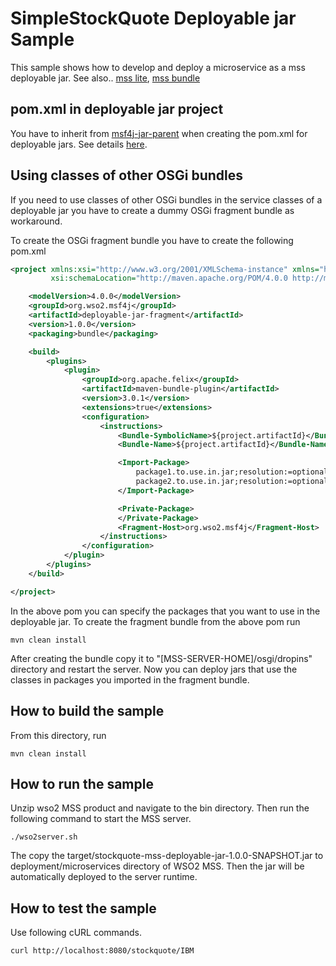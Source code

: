 # SimpleStockQuote Deployable jar Sample

This sample shows how to develop and deploy a microservice as a mss deployable jar.
See also.. [mss lite](../stockquote-mss-lite), [mss bundle](../stockquote-mss-bundle)


## pom.xml in deployable jar project


You have to inherit from [msf4j-jar-parent](../../msf4j-jar-parent) when creating the pom.xml for deployable jars. 
See details [here](../../msf4j-jar-parent).


## Using classes of other OSGi bundles


If you need to use classes of other OSGi bundles in the service classes of a deployable jar you have to 
create a dummy OSGi fragment bundle as workaround.

To create the OSGi fragment bundle you have to create the following pom.xml
```xml
<project xmlns:xsi="http://www.w3.org/2001/XMLSchema-instance" xmlns="http://maven.apache.org/POM/4.0.0"
         xsi:schemaLocation="http://maven.apache.org/POM/4.0.0 http://maven.apache.org/xsd/maven-4.0.0.xsd">

    <modelVersion>4.0.0</modelVersion>
    <groupId>org.wso2.msf4j</groupId>
    <artifactId>deployable-jar-fragment</artifactId>
    <version>1.0.0</version>
    <packaging>bundle</packaging>

    <build>
        <plugins>
            <plugin>
                <groupId>org.apache.felix</groupId>
                <artifactId>maven-bundle-plugin</artifactId>
                <version>3.0.1</version>
                <extensions>true</extensions>
                <configuration>
                    <instructions>
                        <Bundle-SymbolicName>${project.artifactId}</Bundle-SymbolicName>
                        <Bundle-Name>${project.artifactId}</Bundle-Name>

                        <Import-Package>
                            package1.to.use.in.jar;resolution:=optional,
                            package2.to.use.in.jar;resolution:=optional
                        </Import-Package>

                        <Private-Package>
                        </Private-Package>
                        <Fragment-Host>org.wso2.msf4j</Fragment-Host>
                    </instructions>
                </configuration>
            </plugin>
        </plugins>
    </build>

</project>
```

In the above pom you can specify the packages that you want to use in the deployable jar. 
To create the fragment bundle from the above pom run
```
mvn clean install
```

After creating the bundle copy it to "[MSS-SERVER-HOME]/osgi/dropins" directory and restart the server.
Now you can deploy jars that use the classes in packages you imported in the fragment bundle.


## How to build the sample



From this directory, run

```
mvn clean install
```

## How to run the sample



Unzip wso2 MSS product and navigate to the bin directory. Then run the following command to start the MSS server.
```
./wso2server.sh
```

The copy the target/stockquote-mss-deployable-jar-1.0.0-SNAPSHOT.jar to deployment/microservices directory of WSO2 MSS.
Then the jar will be automatically deployed to the server runtime.


## How to test the sample



Use following cURL commands.
```
curl http://localhost:8080/stockquote/IBM
```
